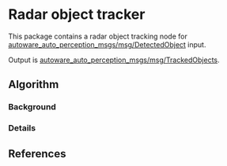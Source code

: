 # Radar object tracker

This package contains a radar object tracking node for [autoware_auto_perception_msgs/msg/DetectedObject](https://gitlab.com/autowarefoundation/autoware.auto/autoware_auto_msgs/-/blob/master/autoware_auto_perception_msgs/msg/DetectedObject.idl) input.

Output is [autoware_auto_perception_msgs/msg/TrackedObjects](https://gitlab.com/autowarefoundation/autoware.auto/autoware_auto_msgs/-/blob/master/autoware_auto_perception_msgs/msg/TrackedObjects.idl).

## Algorithm

### Background

### Details

## References

